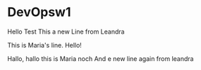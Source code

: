 # DevOpsw1
Hello Test
This a new Line from Leandra

This is Maria's line. Hello!

Hallo, hallo this is Maria noch
And e new line again from leandra
